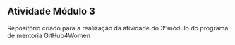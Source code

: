 

## Atividade Módulo 3
Repositório criado para a realização da atividade do 3ºmódulo do programa de mentoria GitHub4Women
